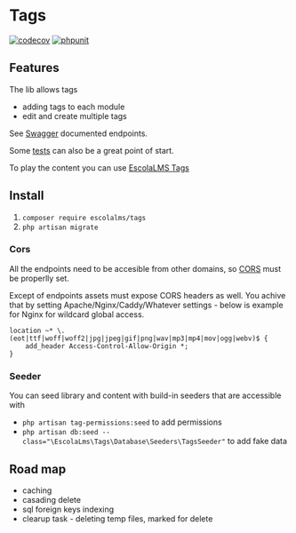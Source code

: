 # Tags

[![codecov](https://codecov.io/gh/EscolaLMS/Tags/branch/main/graph/badge.svg?token=ci4VPQbrOI)](https://codecov.io/gh/EscolaLMS/Tags)
[![phpunit](https://github.com/EscolaLMS/Tags/actions/workflows/test.yml/badge.svg)](https://github.com/EscolaLMS/Core/actions/workflows/test.yml)

## Features

The lib allows tags

- adding tags to each module
- edit and create multiple tags

See [Swagger](https://escolalms.github.io/Tags/) documented endpoints.

Some [tests](tests) can also be a great point of start.

To play the content you can use [EscolaLMS Tags](https://github.com/EscolaLMS/Tags)

## Install

1. `composer require escolalms/tags`
2. `php artisan migrate`

### Cors

All the endpoints need to be accesible from other domains, so [CORS](https://laravel.com/docs/8.x/routing#cors) must be properlly set.

Except of endpoints assets must expose CORS headers as well. You achive that by setting Apache/Nginx/Caddy/Whatever settings - below is example for Nginx for wildcard global access.

```
location ~* \.(eot|ttf|woff|woff2|jpg|jpeg|gif|png|wav|mp3|mp4|mov|ogg|webv)$ {
    add_header Access-Control-Allow-Origin *;
}
```

### Seeder
You can seed library and content with build-in seeders that are accessible with

- `php artisan tag-permissions:seed` to add permissions
- `php artisan db:seed --class="\EscolaLms\Tags\Database\Seeders\TagsSeeder"` to add fake data

## Road map

- caching
- casading delete
- sql foreign keys indexing
- clearup task - deleting temp files, marked for delete 
